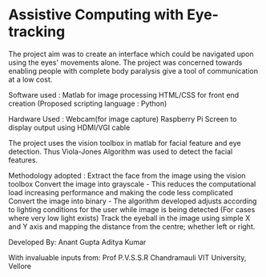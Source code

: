 # Assistive Computing with Eye-tracking

The project aim was to create an interface which could be navigated upon using the eyes' movements alone.
The project was concerned towards enabling people with complete body paralysis give a tool of communication at a low cost. 

Software used : Matlab for image processing
                HTML/CSS for front end creation
(Proposed scripting language : Python)

Hardware Used : Webcam(for image capture)
                Raspberry Pi
                Screen to display output using HDMI/VGI cable

The project uses the vision toolbox in matlab for facial feature and eye detection. Thus Viola-Jones Algorithm was used to detect the facial features.

Methodology adopted : 
Extract the face from the image using the vision toolbox
Convert the image into grayscale - This reduces the computational load increasing performance and making the code less complicated
Convert the image into binary - The algorithm developed adjusts according to lighting conditions for the user while image is being detected (For cases where very low light exists)
Track the eyeball in the image using simple X and Y axis and mapping the distance from the centre; whether left or right.


Developed By:
Anant Gupta
Aditya Kumar

With invaluable inputs from:
Prof P.V.S.S.R Chandramauli
VIT University, Vellore
